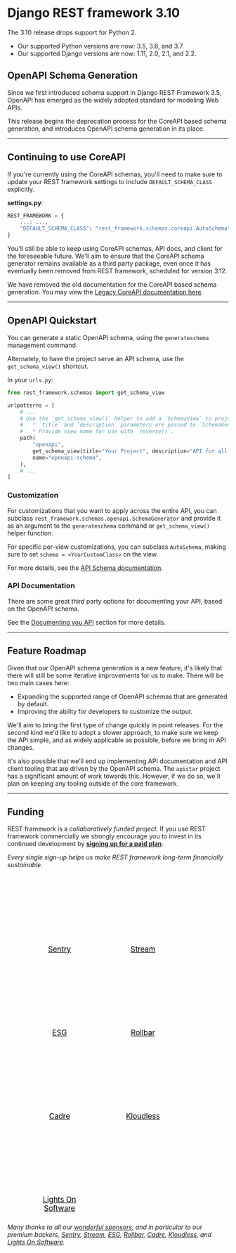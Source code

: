 <style>
.promo li a {
    float: left;
    width: 130px;
    height: 20px;
    text-align: center;
    margin: 10px 30px;
    padding: 150px 0 0 0;
    background-position: 0 50%;
    background-size: 130px auto;
    background-repeat: no-repeat;
    font-size: 120%;
    color: black;
}
.promo li {
    list-style: none;
}
</style>

# Django REST framework 3.10

The 3.10 release drops support for Python 2.

* Our supported Python versions are now: 3.5, 3.6, and 3.7.
* Our supported Django versions are now: 1.11, 2.0, 2.1, and 2.2.

## OpenAPI Schema Generation

Since we first introduced schema support in Django REST Framework 3.5, OpenAPI has emerged as the widely adopted standard for modeling Web APIs.

This release begins the deprecation process for the CoreAPI based schema generation, and introduces OpenAPI schema generation in its place.

---

## Continuing to use CoreAPI

If you're currently using the CoreAPI schemas, you'll need to make sure to
update your REST framework settings to include `DEFAULT_SCHEMA_CLASS` explicitly.

**settings.py**:

```python
REST_FRAMEWORK = {
    ...: ...,
    "DEFAULT_SCHEMA_CLASS": "rest_framework.schemas.coreapi.AutoSchema",
}
```

You'll still be able to keep using CoreAPI schemas, API docs, and client for the
foreseeable future. We'll aim to ensure that the CoreAPI schema generator remains
available as a third party package, even once it has eventually been removed
from REST framework, scheduled for version 3.12.

We have removed the old documentation for the CoreAPI based schema generation.
You may view the [Legacy CoreAPI documentation here][legacy-core-api-docs].

----

## OpenAPI Quickstart

You can generate a static OpenAPI schema, using the `generateschema` management
command.

Alternately, to have the project serve an API schema, use the `get_schema_view()`
shortcut.

In your `urls.py`:

```python
from rest_framework.schemas import get_schema_view

urlpatterns = [
    # ...
    # Use the `get_schema_view()` helper to add a `SchemaView` to project URLs.
    #   * `title` and `description` parameters are passed to `SchemaGenerator`.
    #   * Provide view name for use with `reverse()`.
    path(
        "openapi",
        get_schema_view(title="Your Project", description="API for all things …"),
        name="openapi-schema",
    ),
    # ...
]
```

### Customization

For customizations that you want to apply across the entire API, you can subclass `rest_framework.schemas.openapi.SchemaGenerator` and provide it as an argument
to the `generateschema` command or `get_schema_view()` helper function.

For specific per-view customizations, you can subclass `AutoSchema`,
making sure to set `schema = <YourCustomClass>` on the view.

For more details, see the [API Schema documentation](../api-guide/schemas.md).

### API Documentation

There are some great third party options for documenting your API, based on the
OpenAPI schema.

See the [Documenting you API](../topics/documenting-your-api.md) section for more details.

---

## Feature Roadmap

Given that our OpenAPI schema generation is a new feature, it's likely that there
will still be some iterative improvements for us to make. There will be two
main cases here:

* Expanding the supported range of OpenAPI schemas that are generated by default.
* Improving the ability for developers to customize the output.

We'll aim to bring the first type of change quickly in point releases. For the
second kind we'd like to adopt a slower approach, to make sure we keep the API
simple, and as widely applicable as possible, before we bring in API changes.

It's also possible that we'll end up implementing API documentation and API client
tooling that are driven by the OpenAPI schema. The `apistar` project has a
significant amount of work towards this. However, if we do so, we'll plan
on keeping any tooling outside of the core framework.

---

## Funding

REST framework is a *collaboratively funded project*. If you use
REST framework commercially we strongly encourage you to invest in its
continued development by **[signing up for a paid plan][funding]**.

*Every single sign-up helps us make REST framework long-term financially sustainable.*

<ul class="premium-promo promo">
    <li><a href="https://getsentry.com/welcome/" style="background-image: url(https://fund-rest-framework.s3.amazonaws.com/sentry130.png)">Sentry</a></li>
    <li><a href="https://getstream.io/try-the-api/?utm_source=drf&utm_medium=banner&utm_campaign=drf" style="background-image: url(https://fund-rest-framework.s3.amazonaws.com/stream-130.png)">Stream</a></li>
    <li><a href="https://software.esg-usa.com" style="background-image: url(https://fund-rest-framework.s3.amazonaws.com/esg-new-logo.png)">ESG</a></li>
    <li><a href="https://rollbar.com" style="background-image: url(https://fund-rest-framework.s3.amazonaws.com/rollbar2.png)">Rollbar</a></li>
    <li><a href="https://cadre.com" style="background-image: url(https://fund-rest-framework.s3.amazonaws.com/cadre.png)">Cadre</a></li>
    <li><a href="https://hubs.ly/H0f30Lf0" style="background-image: url(https://fund-rest-framework.s3.amazonaws.com/kloudless-plus-text.png)">Kloudless</a></li>
    <li><a href="https://lightsonsoftware.com" style="background-image: url(https://fund-rest-framework.s3.amazonaws.com/lightson-dark.png)">Lights On Software</a></li>
</ul>
<div style="clear: both; padding-bottom: 20px;"></div>

*Many thanks to all our [wonderful sponsors][sponsors], and in particular to our premium backers, [Sentry](https://getsentry.com/welcome/), [Stream](https://getstream.io/?utm_source=drf&utm_medium=banner&utm_campaign=drf), [ESG](https://software.esg-usa.com/), [Rollbar](https://rollbar.com/?utm_source=django&utm_medium=sponsorship&utm_campaign=freetrial), [Cadre](https://cadre.com), [Kloudless](https://hubs.ly/H0f30Lf0), and [Lights On Software](https://lightsonsoftware.com).*

[legacy-core-api-docs]:https://github.com/django-commons/django-rest-framework/blob/3.14.0/docs/coreapi/index.md
[sponsors]: https://fund.django-rest-framework.org/topics/funding/#our-sponsors
[funding]: funding.md

